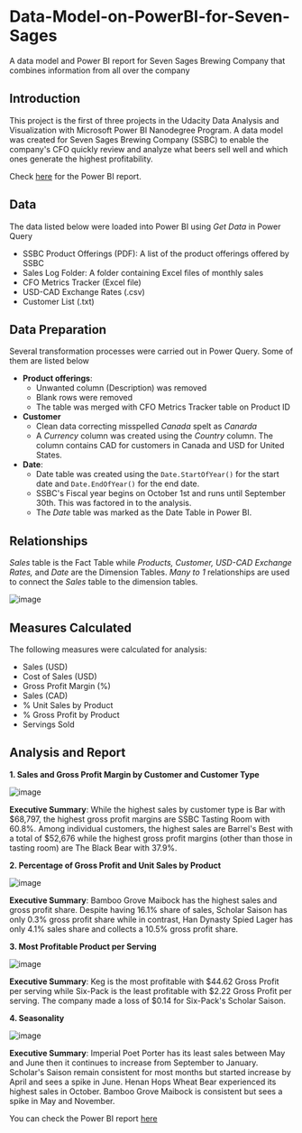 # Data-Model-on-PowerBI-for-Seven-Sages
A data model and Power BI report for Seven Sages Brewing Company that combines information from all over the company

## Introduction
This project is the first of three projects in the Udacity Data Analysis and Visualization with Microsoft Power BI Nanodegree Program. A data model was created for Seven Sages Brewing Company (SSBC) to enable the company's CFO quickly review and analyze what beers sell well and which ones generate the highest profitability.

Check [here](https://github.com/qudus-ade/Data-Model-on-PowerBI-for-Seven-Sages/blob/main/SSBC%20Data%20Model%20and%20Report.pbix) for the Power BI report.

## Data
The data listed below were loaded into Power BI using _Get Data_ in Power Query
* SSBC Product Offerings (PDF): A list of the product offerings offered by SSBC
* Sales Log Folder: A folder containing Excel files of monthly sales
* CFO Metrics Tracker (Excel file)
* USD-CAD Exchange Rates (.csv)
* Customer List (.txt)

## Data Preparation
Several transformation processes were carried out in Power Query. Some of them are listed below
* **Product offerings**:
  * Unwanted column (Description) was removed
  * Blank rows were removed
  * The table was merged with CFO Metrics Tracker table on Product ID
* **Customer**
  * Clean data correcting misspelled _Canada_ spelt as _Canarda_
  * A _Currency_ column was created using the _Country_ column. The column contains CAD for customers in Canada and USD for United States.
* **Date**:
  * Date table was created using the `Date.StartOfYear()` for the start date and `Date.EndOfYear()` for the end date.
  * SSBC's Fiscal year begins on October 1st and runs until September 30th. This was factored in to the analysis.
  * The _Date_ table was marked as the Date Table in Power BI.

## Relationships
_Sales_ table is the Fact Table while _Products, Customer, USD-CAD Exchange Rates,_ and _Date_ are the Dimension Tables.
_Many to 1_ relationships are used to connect the _Sales_ table to the dimension tables.

![image](https://user-images.githubusercontent.com/67699946/182036142-bbc51a26-4d51-4a01-9f83-e2eb7b637ab7.png)

## Measures Calculated
The following measures were calculated for analysis:
* Sales (USD)
* Cost of Sales (USD)
* Gross Profit Margin (%)
* Sales (CAD)
* % Unit Sales by Product
* % Gross Profit by Product
* Servings Sold

## Analysis and Report
**1. Sales and Gross Profit Margin by Customer and Customer Type**

![image](https://user-images.githubusercontent.com/67699946/182036748-552dfa9d-1a57-4185-bd5f-895e783ea0ce.png)

**Executive Summary**: While the highest sales by customer type is Bar with $68,797, the highest gross profit margins are SSBC Tasting Room with 60.8%. Among individual customers, the highest sales are Barrel's Best with a total of $52,676 while the highest gross profit margins (other than those in tasting room) are The Black Bear with 37.9%.

**2. Percentage of Gross Profit and Unit Sales by Product**

![image](https://user-images.githubusercontent.com/67699946/182036769-7509a5ab-67b9-4f79-94a6-473210695957.png)

**Executive Summary**: Bamboo Grove Maibock has the highest sales and gross profit share. Despite having 16.1% share of sales, Scholar Saison has only 0.3% gross profit share while in contrast, Han Dynasty Spied Lager has only 4.1% sales share and collects a 10.5% gross profit share.

**3. Most Profitable Product per Serving**

![image](https://user-images.githubusercontent.com/67699946/182036904-88291a7d-f8e8-4b0e-ac17-6e968a689e90.png)

**Executive Summary**: Keg is the most profitable with $44.62 Gross Profit per serving while Six-Pack is the least profitable with $2.22 Gross Profit per serving. The company made a loss of $0.14 for Six-Pack's Scholar Saison.

**4. Seasonality**

![image](https://user-images.githubusercontent.com/67699946/182036998-1160c227-cad6-453c-b638-d9a23bfc8dc4.png)

**Executive Summary**: Imperial Poet Porter has its least sales between May and June then it continues to increase from September to January. Scholar's Saison remain consistent for most months but started increase by April and sees a spike in June. Henan Hops Wheat Bear experienced its highest sales in October. Bamboo Grove Maibock is consistent but sees a spike in May and November.

You can check the Power BI report [here](https://github.com/qudus-ade/Data-Model-on-PowerBI-for-Seven-Sages/blob/main/SSBC%20Data%20Model%20and%20Report.pbix)

